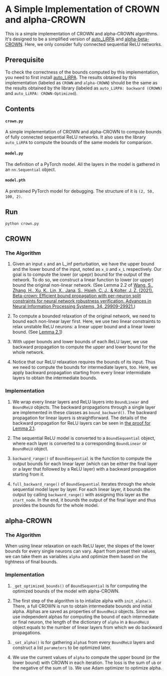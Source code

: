 # A Simple Implementation of CROWN and alpha-CROWN
This is a simple implementation of CROWN and alpha-CROWN algorithms. It's designed to be a simplified version of [auto_LiRPA](https://github.com/Verified-Intelligence/auto_LiRPA) and [alpha-beta-CROWN](https://github.com/Verified-Intelligence/alpha-beta-CROWN). Here, we only consider fully connected sequential ReLU networks. 

## Prerequisite
To check the correctness of the bounds computed by this implementation, you need to first install [auto_LiRPA](https://github.com/Verified-Intelligence/auto_LiRPA). The results obtained by this implementation (labeled as ```CROWN``` and ```alpha-CROWN```) should be the same as the results obtained by the library (labeled as ```auto_LiRPA: backward (CROWN)``` and ```auto_LiRPA: CROWN-Optimized```).

## Contents
#### ```crown.py```
A simple implementation of CROWN and alpha-CROWN to compute bounds of fully connected sequential ReLU networks. It also uses the library ```auto_LiRPA``` to compute the bounds of the same models for comparison.

#### ```model.py```
The definition of a PyTorch model. All the layers in the model is gathered in an ```nn.Sequential``` object.

#### ```model.pth```
A pretrained PyTorch model for debugging. The structure of it is ```(2, 50, 100, 2)```.

## Run
```
python crown.py
```

## CROWN
### The Algorithm
1. Given an input ```x``` and an L_inf perturbation, we have the upper bound and the lower bound of the input, noted as ```x_U``` and ```x_L``` respectively. Our goal is to compute the lower (or upepr) bound for the output of the network. To do so, we construct a linear function to lower (or upper) bound the original non-linear network. (See Lemma 2.2 of [Wang, S., Zhang, H., Xu, K., Lin, X., Jana, S., Hsieh, C. J., & Kolter, J. Z. (2021). Beta-crown: Efficient bound propagation with per-neuron split constraints for neural network robustness verification. Advances in Neural Information Processing Systems, 34, 29909-29921.](https://arxiv.org/pdf/2103.06624.pdf))

2. To compute a bounded relaxation of the original network, we need to bound each non-linear layer first. Here, we use two linear constraints to relax unstable ReLU neurons: a linear upper bound and a linear lower bound. (See [Lemma 2.1](https://arxiv.org/pdf/2103.06624.pdf))

3. With upper bounds and lower bounds of each ReLU layer, we use backward propagation to compute the upper and lower bound for the whole network.

4. Notice that our ReLU relaxation requires the bounds of its input. Thus we need to compute the bounds for intermediate layers, too. Here, we apply backward propagation starting from every linear intermidiate layers to obtain the intermediate bounds.

### Implementation
1. We wrap every linear layers and ReLU layers into ```BoundLinear``` and ```BoundReLU``` objects. The backward propagations through a single layer are implemented in these classes as ```bound_backward()```. The backward propagation for linear layers is straightforward. The details of the backward propagation for ReLU layers can be seen in [the proof for Lemma 2.1](https://arxiv.org/pdf/2103.06624.pdf).

2. The sequential ReLU model is converted to a ```BoundSequential``` object, where each layer is converted to a corresponding ```BoundLinear``` or ```BoundReLU``` object.

3. ```backward_range()``` of ```BoundSequential``` is the function to compute the output bounds for each linear layer (which can be either the final layer or a layer that followed by a ReLU layer) with a backward propagation starting from it.

4. ```full_backward_range()``` of ```BoundSequential``` iterates through the whole sequential model layer by layer. For each linear layer, it bounds the output by calling ```backward_range()``` with assigning this layer as the ```start_node```. In the end, it bounds the output of the final layer and thus provides the bounds for the whole model.

## alpha-CROWN
### The Algorithm
When using linear relaxation on each ReLU layer, the slopes of the lower bounds for every single neurons can vary. Apart from preset their values, we can take them as variables ```alpha``` and optimize them based on the tightness of final bounds.

### Implementation
1. ```_get_optimized_bounds()``` of ```BoundSequential``` is for computing the optimized bounds of the model with alpha-CROWN. 

2. The first step of the algorithm is to intialize alpha with ```init_alpha()```. There, a full CROWN is run to obtain intermediate bounds and initial alpha. Alphas are saved as properties of ```BoundReLU``` objects. Since we use independent alphas for computing the bound of each intermediate or final neuron, the length of the dictionary of ```alpha``` in a ```BoundReLU``` object equals to the number of linear layers from which we do backward propagations.

3. ```_set_alpha()``` is for gathering ```alpha```s from every ```BoundReLU``` layers and construct a list ```parameters``` to be optimized later.

4. We use the current values of ```alpha``` to compute the upper bound (or the lower bound) with CROWN in each iteration. The loss is the sum of ```ub``` or the negative of the sum of ```lb```. We use Adam optimizer to optimize alpha.



